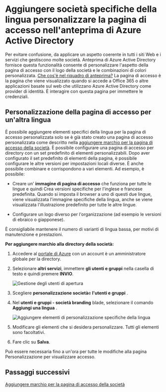 <properties
pageTitle="Aggiungere marchio per la pagina di accesso nell'anteprima di Azure Active Directory della società specifiche della lingua | Microsoft Azure"
description="Informazioni su come aggiungere una società specifica lingua personalizzazione immagini e testo in una pagina di accesso Azure"
services="active-directory"
documentationCenter=""
authors="curtand"
manager="femila"
editor=""/>

<tags
ms.service="active-directory"
ms.workload="identity"
ms.tgt_pltfrm="na"
ms.devlang="na"
ms.topic="article"
ms.date="09/12/2016"
ms.author="curtand"/>

# <a name="add-language-specific-company-branding-to-your-sign-in-page-in-the-azure-active-directory-preview"></a>Aggiungere società specifiche della lingua personalizzare la pagina di accesso nell'anteprima di Azure Active Directory

Per evitare confusione, da applicare un aspetto coerente in tutti i siti Web e i servizi che gestiscono molte società. Anteprima di Azure Active Directory fornisce questa funzionalità consente di personalizzare l'aspetto della pagina di accesso con il logo della società e le combinazioni di colori personalizzata. [Che cos'è nel riquadro di anteprima?](active-directory-preview-explainer.md) La pagina di accesso è la pagina che viene visualizzato quando si accede a Office 365 o altre applicazioni basate sul web che utilizzano Azure Active Directory come provider di identità. È interagire con questa pagina per immettere le credenziali.

## <a name="customizing-the-sign-in-page-for-another-language"></a>Personalizzazione della pagina di accesso per un'altra lingua

È possibile aggiungere elementi specifici della lingua per la pagina di accesso personalizzata solo se è già stato creato una pagina di accesso personalizzata come descritto nella [aggiungere marchio per la pagina di accesso della società](active-directory-branding-custom-signon-azure-portal.md). È possibile configurare una pagina di accesso per directory con un set predefinito di elementi personalizzabili. Dopo aver configurato il set predefinito di elementi della pagina, è possibile configurare le altre versioni per impostazioni locali diverse. È anche possibile combinare e corrispondono a vari elementi. Ad esempio, è possibile:

- Creare un' **immagine di pagina di accesso** che funziona per tutte le lingue e quindi Crea versioni specifiche per l'inglese e francese predefinita. Quando si imposta il browser a uno di questi due lingue, viene visualizzata l'immagine specifiche della lingua, anche se viene visualizzata l'illustrazione predefinito per tutte le altre lingue.

- Configurare un logo diverso per l'organizzazione (ad esempio le versioni di ebraico o giapponese).

È consigliabile mantenere il numero di varianti di lingua bassa, per motivi di manutenzione e prestazioni.

**Per aggiungere marchio alla directory della società:**

1.  Accedere al [portale di Azure](https://portal.azure.com) con un account è un amministratore globale per la directory.

2.  Selezionare **altri servizi**, immettere **gli utenti e gruppi** nella casella di testo e quindi premere **INVIO**.

    ![Gestione degli utenti di apertura](./media/active-directory-branding-localize-azure-portal/user-management.png)

3. Scegliere **personalizzazione società**e **l'utenti e gruppi** .

4. Nel **utenti e gruppi - società branding** blade, selezionare il comando **Aggiungi una lingua** .

    ![Aggiungere elementi di personalizzazione specifiche della lingua](./media/active-directory-branding-localize-azure-portal/add-language.png)

5. Modificare gli elementi che si desidera personalizzare. Tutti gli elementi sono facoltativi.

6. Fare clic su **Salva**.

Può essere necessaria fino a un'ora per tutte le modifiche alla pagina Personalizzazione per visualizzare accesso.

## <a name="next-steps"></a>Passaggi successivi

[Aggiungere marchio per la pagina di accesso della società](active-directory-branding-custom-signon-azure-portal.md)
